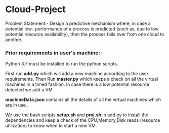 # Cloud-Project
Problem Statement:- Design a predictive mechanism where, in case a potential low-
performance of a process is predicted (such as, due to low potential resource availability), then
the process fails over from one cloud to another.

### Prior requirements in user's machine:-
Python 3.7 must be installed to run the python scripts.

First run <b>add.py</b> which will add a new machine according to the user requirements.
Then Run <b>master.py</b> which keeps a check on all the virtual machines in a timed fashion.
In case there is a low potential resource detected we add a VM.

<b>machineData.json</b> contains all the details of all the virtual machines which are in use.

We use the bash scripts <b>setup.sh</b> and <b>proj.sh</b> in add.py to install the dependencies and keep a check of the CPU,Memory,Disk reads (resource utilization) to know when to start a new VM.
